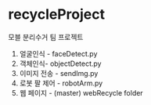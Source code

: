 # recycleProject
모블 분리수거 팀 프로젝트

1. 얼굴인식 - 
faceDetect.py
2. 객체인식- 
objectDetect.py
3. 이미지 전송 - 
sendImg.py
4. 로봇 팔 제어 - 
robotArm.py
5. 웹 페이지 - 
(master) webRecycle folder

